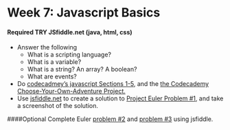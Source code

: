 # Week 7: Javascript Basics

#### Required                       TRY JSfiddle.net (java, html, css)  
- Answer the following
  - What is a scripting language?
  - What is a variable?
  - What is a string? An array? A boolean?
  - What are events?
- Do [codecadmey’s javascript Sections 1-5](http://www.codecademy.com/tracks/javascript), and the [the Codecademy Choose-Your-Own-Adventure Project.](http://www.codecademy.com/courses/javascript-beginner-en-x9DnD/0/1)
- Use [jsfiddle.net](http://jsfiddle.net/) to create a solution to [Project Euler Problem #1](https://projecteuler.net/problem=1), and take a screenshot of the solution.

####Optional
Complete Euler [problem #2](https://projecteuler.net/problem=2) and [problem #3](https://projecteuler.net/problem=3) using jsfiddle. 
